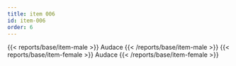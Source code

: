 ```yaml
---
title: item 006
id: item-006
order: 6
---
```

{{< reports/base/item-male >}}
  Audace
{{< /reports/base/item-male >}}
{{< reports/base/item-female >}}
  Audace
{{< /reports/base/item-female >}}